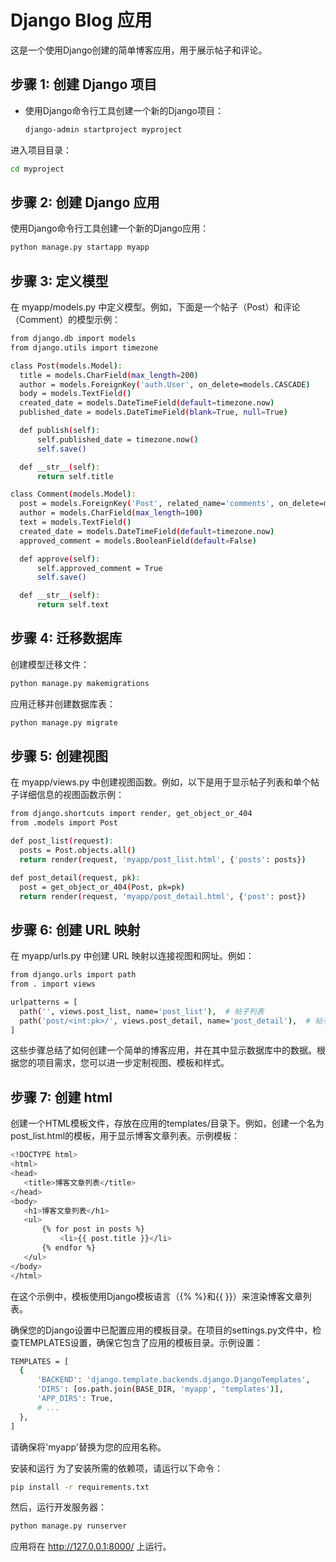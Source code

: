 # Django Blog 应用

这是一个使用Django创建的简单博客应用，用于展示帖子和评论。

## 步骤 1: 创建 Django 项目

- 使用Django命令行工具创建一个新的Django项目：

  ```bash
  django-admin startproject myproject
  ```
进入项目目录：

  ```bash
  cd myproject
  ```

## 步骤 2: 创建 Django 应用
使用Django命令行工具创建一个新的Django应用：

  ```bash
  python manage.py startapp myapp
```

## 步骤 3: 定义模型
在 myapp/models.py 中定义模型。例如，下面是一个帖子（Post）和评论（Comment）的模型示例：

  ```bash
  from django.db import models
  from django.utils import timezone

class Post(models.Model):
    title = models.CharField(max_length=200)
    author = models.ForeignKey('auth.User', on_delete=models.CASCADE)
    body = models.TextField()
    created_date = models.DateTimeField(default=timezone.now)
    published_date = models.DateTimeField(blank=True, null=True)

    def publish(self):
        self.published_date = timezone.now()
        self.save()

    def __str__(self):
        return self.title

class Comment(models.Model):
    post = models.ForeignKey('Post', related_name='comments', on_delete=models.CASCADE)
    author = models.CharField(max_length=100)
    text = models.TextField()
    created_date = models.DateTimeField(default=timezone.now)
    approved_comment = models.BooleanField(default=False)

    def approve(self):
        self.approved_comment = True
        self.save()

    def __str__(self):
        return self.text
```

## 步骤 4: 迁移数据库
创建模型迁移文件：
 
  ```bash
  python manage.py makemigrations
  ```
应用迁移并创建数据库表：

  ```bash
  python manage.py migrate
  ```
## 步骤 5: 创建视图
在 myapp/views.py 中创建视图函数。例如，以下是用于显示帖子列表和单个帖子详细信息的视图函数示例：

  ```bash
  from django.shortcuts import render, get_object_or_404
  from .models import Post

def post_list(request):
    posts = Post.objects.all()
    return render(request, 'myapp/post_list.html', {'posts': posts})

def post_detail(request, pk):
    post = get_object_or_404(Post, pk=pk)
    return render(request, 'myapp/post_detail.html', {'post': post})
```

## 步骤 6: 创建 URL 映射
在 myapp/urls.py 中创建 URL 映射以连接视图和网址。例如：

  ```bash
  from django.urls import path
  from . import views

urlpatterns = [
    path('', views.post_list, name='post_list'),  # 帖子列表
    path('post/<int:pk>/', views.post_detail, name='post_detail'),  # 帖子详细信息
]
```

这些步骤总结了如何创建一个简单的博客应用，并在其中显示数据库中的数据。根据您的项目需求，您可以进一步定制视图、模板和样式。

## 步骤 7: 创建 html
创建一个HTML模板文件，存放在应用的templates/目录下。例如，创建一个名为post_list.html的模板，用于显示博客文章列表。示例模板：

 ```bash
<!DOCTYPE html>
<html>
<head>
    <title>博客文章列表</title>
</head>
<body>
    <h1>博客文章列表</h1>
    <ul>
        {% for post in posts %}
            <li>{{ post.title }}</li>
        {% endfor %}
    </ul>
</body>
</html>

```
在这个示例中，模板使用Django模板语言（{% %}和{{ }}）来渲染博客文章列表。

确保您的Django设置中已配置应用的模板目录。在项目的settings.py文件中，检查TEMPLATES设置，确保它包含了应用的模板目录。示例设置：

  ```bash
TEMPLATES = [
    {
        'BACKEND': 'django.template.backends.django.DjangoTemplates',
        'DIRS': [os.path.join(BASE_DIR, 'myapp', 'templates')],
        'APP_DIRS': True,
        # ...
    },
]
  ```
请确保将'myapp'替换为您的应用名称。


安装和运行
为了安装所需的依赖项，请运行以下命令：

  ```bash
  pip install -r requirements.txt
  ```
然后，运行开发服务器：

  ```bash
  python manage.py runserver
  ```

应用将在 http://127.0.0.1:8000/ 上运行。

